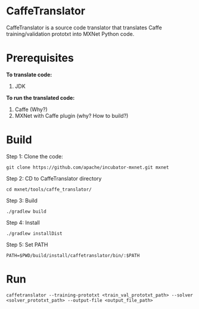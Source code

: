 # CaffeTranslator
CaffeTranslator is a source code translator that translates Caffe training/validation prototxt into MXNet Python code. 

# Prerequisites
**To translate code:**
1. JDK

**To run the translated code:**
1. Caffe (Why?)
2. MXNet with Caffe plugin (why? How to build?)

# Build
Step 1: Clone the code:
```
git clone https://github.com/apache/incubator-mxnet.git mxnet
```
Step 2: CD to CaffeTranslator directory
```
cd mxnet/tools/caffe_translator/
```
Step 3: Build
```
./gradlew build
```
Step 4: Install
```
./gradlew installDist
```
Step 5: Set PATH
```
PATH=$PWD/build/install/caffetranslator/bin/:$PATH
```

# Run
```
caffetranslator --training-prototxt <train_val_prototxt_path> --solver <solver_prototxt_path> --output-file <output_file_path>
```

